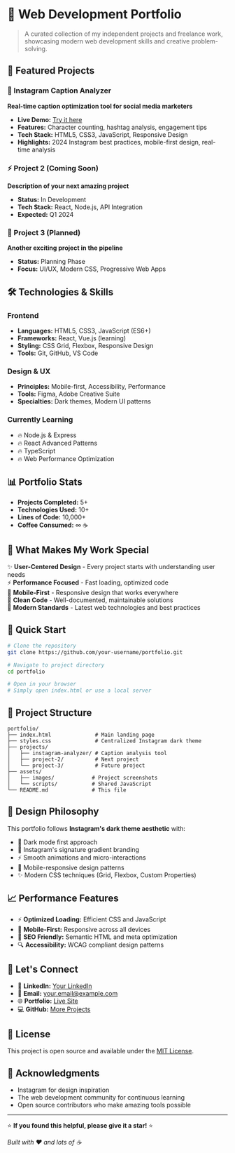 # 🚀 Web Development Portfolio

> A curated collection of my independent projects and freelance work, showcasing modern web development skills and creative problem-solving.

## 🌟 Featured Projects

### 📱 Instagram Caption Analyzer
**Real-time caption optimization tool for social media marketers**

- **Live Demo:** [Try it here](https://your-username.github.io/portfolio/projects/instagram-analyzer/)
- **Features:** Character counting, hashtag analysis, engagement tips
- **Tech Stack:** HTML5, CSS3, JavaScript, Responsive Design
- **Highlights:** 2024 Instagram best practices, mobile-first design, real-time analysis

### ⚡ Project 2 (Coming Soon)
**Description of your next amazing project**

- **Status:** In Development
- **Tech Stack:** React, Node.js, API Integration
- **Expected:** Q1 2024

### 🎨 Project 3 (Planned)
**Another exciting project in the pipeline**

- **Status:** Planning Phase
- **Focus:** UI/UX, Modern CSS, Progressive Web Apps

## 🛠️ Technologies & Skills

### Frontend
- **Languages:** HTML5, CSS3, JavaScript (ES6+)
- **Frameworks:** React, Vue.js (learning)
- **Styling:** CSS Grid, Flexbox, Responsive Design
- **Tools:** Git, GitHub, VS Code

### Design & UX
- **Principles:** Mobile-first, Accessibility, Performance
- **Tools:** Figma, Adobe Creative Suite
- **Specialties:** Dark themes, Modern UI patterns

### Currently Learning
- 🔥 Node.js & Express
- 🔥 React Advanced Patterns
- 🔥 TypeScript
- 🔥 Web Performance Optimization

## 📊 Portfolio Stats

- **Projects Completed:** 5+
- **Technologies Used:** 10+
- **Lines of Code:** 10,000+
- **Coffee Consumed:** ∞ ☕

## 🎯 What Makes My Work Special

✨ **User-Centered Design** - Every project starts with understanding user needs  
⚡ **Performance Focused** - Fast loading, optimized code  
📱 **Mobile-First** - Responsive design that works everywhere  
🔧 **Clean Code** - Well-documented, maintainable solutions  
🚀 **Modern Standards** - Latest web technologies and best practices  

## 🚀 Quick Start

```bash
# Clone the repository
git clone https://github.com/your-username/portfolio.git

# Navigate to project directory
cd portfolio

# Open in your browser
# Simply open index.html or use a local server
```

## 📁 Project Structure

```
portfolio/
├── index.html              # Main landing page
├── styles.css              # Centralized Instagram dark theme
├── projects/
│   ├── instagram-analyzer/ # Caption analysis tool
│   ├── project-2/          # Next project
│   └── project-3/          # Future project
├── assets/
│   ├── images/            # Project screenshots
│   └── scripts/           # Shared JavaScript
└── README.md              # This file
```

## 🎨 Design Philosophy

This portfolio follows **Instagram's dark theme aesthetic** with:
- 🖤 Dark mode first approach
- 🌈 Instagram's signature gradient branding
- ⚡ Smooth animations and micro-interactions
- 📱 Mobile-responsive design patterns
- ✨ Modern CSS techniques (Grid, Flexbox, Custom Properties)

## 📈 Performance Features

- ⚡ **Optimized Loading:** Efficient CSS and JavaScript
- 📱 **Mobile-First:** Responsive across all devices
- 🎯 **SEO Friendly:** Semantic HTML and meta optimization
- 🔍 **Accessibility:** WCAG compliant design patterns

## 🤝 Let's Connect

- 💼 **LinkedIn:** [Your LinkedIn](https://linkedin.com/in/your-profile)
- 📧 **Email:** your.email@example.com
- 🌐 **Portfolio:** [Live Site](https://your-username.github.io/portfolio)
- 💻 **GitHub:** [More Projects](https://github.com/your-username)

## 📄 License

This project is open source and available under the [MIT License](LICENSE).

## 🙏 Acknowledgments

- Instagram for design inspiration
- The web development community for continuous learning
- Open source contributors who make amazing tools possible

---

⭐ **If you found this helpful, please give it a star!** ⭐

*Built with ❤️ and lots of ☕*
